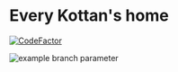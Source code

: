 # Every Kottan's home
[![CodeFactor](https://www.codefactor.io/repository/github/kottans/kottans.github.io/badge)](https://www.codefactor.io/repository/github/kottans/kottans.github.io)

![example branch parameter](https://github.com/kottans/kottans.github.io/actions/workflows/publish-to-master.yml/badge.svg?branch=source)
